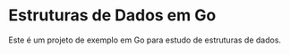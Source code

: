 # Estruturas de Dados em Go

Este é um projeto de exemplo em Go para estudo de estruturas de dados.

